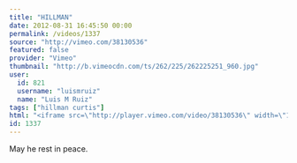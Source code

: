 ```yaml
---
title: "HILLMAN"
date: 2012-08-31 16:45:50 00:00
permalink: /videos/1337
source: "http://vimeo.com/38130536"
featured: false
provider: "Vimeo"
thumbnail: "http://b.vimeocdn.com/ts/262/225/262225251_960.jpg"
user:
  id: 821
  username: "luismruiz"
  name: "Luis M Ruiz"
tags: ["hillman curtis"]
html: "<iframe src=\"http://player.vimeo.com/video/38130536\" width=\"1280\" height=\"720\" frameborder=\"0\" webkitAllowFullScreen mozallowfullscreen allowFullScreen></iframe>"
id: 1337
---
```


May he rest in peace.